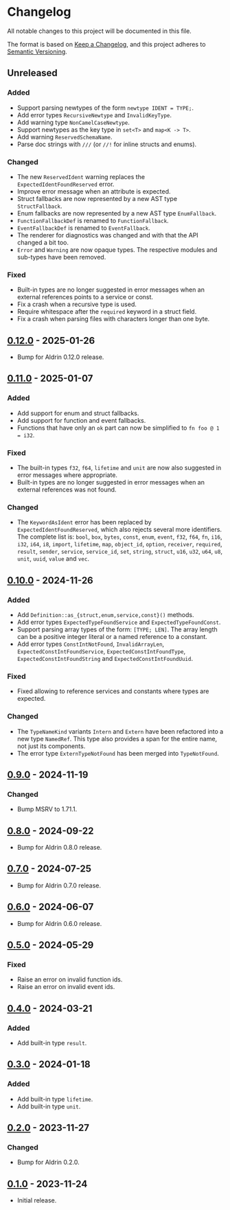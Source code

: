 # Changelog

All notable changes to this project will be documented in this file.

The format is based on [Keep a Changelog](https://keepachangelog.com/en/1.0.0/),
and this project adheres to [Semantic Versioning](https://semver.org/spec/v2.0.0.html).

## Unreleased

### Added

- Support parsing newtypes of the form `newtype IDENT = TYPE;`.
- Add error types `RecursiveNewtype` and `InvalidKeyType`.
- Add warning type `NonCamelCaseNewtype`.
- Support newtypes as the key type in `set<T>` and `map<K -> T>`.
- Add warning `ReservedSchemaName`.
- Parse doc strings with `///` (or `//!` for inline structs and enums).

### Changed

- The new `ReservedIdent` warning replaces the `ExpectedIdentFoundReserved` error.
- Improve error message when an attribute is expected.
- Struct fallbacks are now represented by a new AST type `StructFallback`.
- Enum fallbacks are now represented by a new AST type `EnumFallback`.
- `FunctionFallbackDef` is renamed to `FunctionFallback`.
- `EventFallbackDef` is renamed to `EventFallback`.
- The renderer for diagnostics was changed and with that the API changed a bit too.
- `Error` and `Warning` are now opaque types. The respective modules and sub-types have been
  removed.

### Fixed

- Built-in types are no longer suggested in error messages when an external references points to a
  service or const.
- Fix a crash when a recursive type is used.
- Require whitespace after the `required` keyword in a struct field.
- Fix a crash when parsing files with characters longer than one byte.

## [0.12.0] - 2025-01-26

- Bump for Aldrin 0.12.0 release.

## [0.11.0] - 2025-01-07

### Added

- Add support for enum and struct fallbacks.
- Add support for function and event fallbacks.
- Functions that have only an `ok` part can now be simplified to `fn foo @ 1 = i32`.

### Fixed

- The built-in types `f32`, `f64`, `lifetime` and `unit` are now also suggested in error messages
  where appropriate.
- Built-in types are no longer suggested in error messages when an external references was not
  found.

### Changed

- The `KeywordAsIdent` error has been replaced by `ExpectedIdentFoundReserved`, which also rejects
  several more identifiers. The complete list is: `bool`, `box`, `bytes`, `const`, `enum`, `event`,
  `f32`, `f64`, `fn`, `i16`, `i32`, `i64`, `i8`, `import`, `lifetime`, `map`, `object_id`, `option`,
  `receiver`, `required`, `result`, `sender`, `service`, `service_id`, `set`, `string`, `struct`,
  `u16`, `u32`, `u64`, `u8`, `unit`, `uuid`, `value` and `vec`.

## [0.10.0] - 2024-11-26

### Added

- Add `Definition::as_{struct,enum,service,const}()` methods.
- Add error types `ExpectedTypeFoundService` and `ExpectedTypeFoundConst`.
- Support parsing array types of the form: `[TYPE; LEN]`. The array length can be a positive integer
  literal or a named reference to a constant.
- Add error types `ConstIntNotFound`, `InvalidArrayLen`, `ExpectedConstIntFoundService`,
  `ExpectedConstIntFoundType`, `ExpectedConstIntFoundString` and `ExpectedConstIntFoundUuid`.

### Fixed

- Fixed allowing to reference services and constants where types are expected.

### Changed

- The `TypeNameKind` variants `Intern` and `Extern` have been refactored into a new type
  `NamedRef`. This type also provides a span for the entire name, not just its components.
- The error type `ExternTypeNotFound` has been merged into `TypeNotFound`.

## [0.9.0] - 2024-11-19

### Changed

- Bump MSRV to 1.71.1.

## [0.8.0] - 2024-09-22

- Bump for Aldrin 0.8.0 release.

## [0.7.0] - 2024-07-25

- Bump for Aldrin 0.7.0 release.

## [0.6.0] - 2024-06-07

- Bump for Aldrin 0.6.0 release.

## [0.5.0] - 2024-05-29

### Fixed

- Raise an error on invalid function ids.
- Raise an error on invalid event ids.

## [0.4.0] - 2024-03-21

### Added

- Add built-in type `result`.

## [0.3.0] - 2024-01-18

### Added

- Add built-in type `lifetime`.
- Add built-in type `unit`.

## [0.2.0] - 2023-11-27

### Changed

- Bump for Aldrin 0.2.0.

## [0.1.0] - 2023-11-24

- Initial release.

[0.12.0]: https://github.com/dennis-hamester/aldrin/releases/tag/aldrin-parser-0.12.0
[0.11.0]: https://github.com/dennis-hamester/aldrin/releases/tag/aldrin-parser-0.11.0
[0.10.0]: https://github.com/dennis-hamester/aldrin/releases/tag/aldrin-parser-0.10.0
[0.9.0]: https://github.com/dennis-hamester/aldrin/releases/tag/aldrin-parser-0.9.0
[0.8.0]: https://github.com/dennis-hamester/aldrin/releases/tag/aldrin-parser-0.8.0
[0.7.0]: https://github.com/dennis-hamester/aldrin/releases/tag/aldrin-parser-0.7.0
[0.6.0]: https://github.com/dennis-hamester/aldrin/releases/tag/aldrin-parser-0.6.0
[0.5.0]: https://github.com/dennis-hamester/aldrin/releases/tag/aldrin-parser-0.5.0
[0.4.0]: https://github.com/dennis-hamester/aldrin/releases/tag/aldrin-parser-0.4.0
[0.3.0]: https://github.com/dennis-hamester/aldrin/releases/tag/aldrin-parser-0.3.0
[0.2.0]: https://github.com/dennis-hamester/aldrin/releases/tag/aldrin-parser-0.2.0
[0.1.0]: https://github.com/dennis-hamester/aldrin/releases/tag/aldrin-parser-0.1.0
